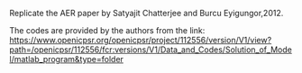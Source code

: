 
Replicate the AER paper by Satyajit Chatterjee and Burcu Eyigungor,2012.

The codes are provided by the authors from the link:
https://www.openicpsr.org/openicpsr/project/112556/version/V1/view?path=/openicpsr/112556/fcr:versions/V1/Data_and_Codes/Solution_of_Model/matlab_program&type=folder
